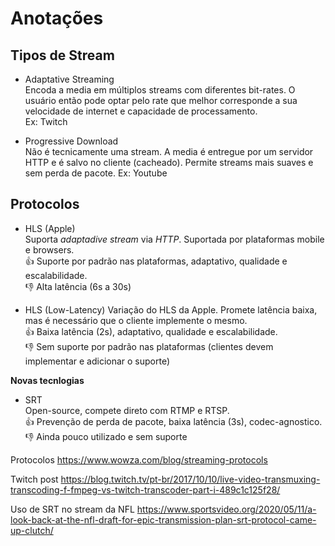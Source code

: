 # Anotações

## Tipos de Stream

* Adaptative Streaming  
Encoda a media em múltiplos streams com diferentes bit-rates. O usuário então pode optar pelo rate que melhor corresponde a sua velocidade de internet e capacidade de processamento.  
Ex: Twitch

* Progressive Download  
Não é tecnicamente uma stream. A media é entregue por um servidor HTTP e é salvo no cliente (cacheado). Permite streams mais suaves e sem perda de pacote. 
Ex: Youtube

## Protocolos

* HLS (Apple)  
Suporta *adaptadive stream* via *HTTP*. Suportada por plataformas mobile e browsers.  
👍 Suporte por padrão nas plataformas, adaptativo, qualidade e escalabilidade.  
👎 Alta latência (6s a 30s)

* HLS (Low-Latency)
Variação do HLS da Apple. Promete latência baixa, mas é necessário que o cliente implemente o mesmo.  
👍 Baixa latência (2s), adaptativo, qualidade e escalabilidade.  
👎 Sem suporte por padrão nas plataformas (clientes devem implementar e adicionar o suporte)

**Novas tecnlogias**

* SRT  
Open-source, compete direto com RTMP e RTSP.  
👍 Prevenção de perda de pacote, baixa latência (3s), codec-agnostico.
👎 Ainda pouco utilizado e sem suporte



Protocolos
https://www.wowza.com/blog/streaming-protocols

Twitch post
https://blog.twitch.tv/pt-br/2017/10/10/live-video-transmuxing-transcoding-f-fmpeg-vs-twitch-transcoder-part-i-489c1c125f28/

Uso de SRT no stream da NFL
https://www.sportsvideo.org/2020/05/11/a-look-back-at-the-nfl-draft-for-epic-transmission-plan-srt-protocol-came-up-clutch/
